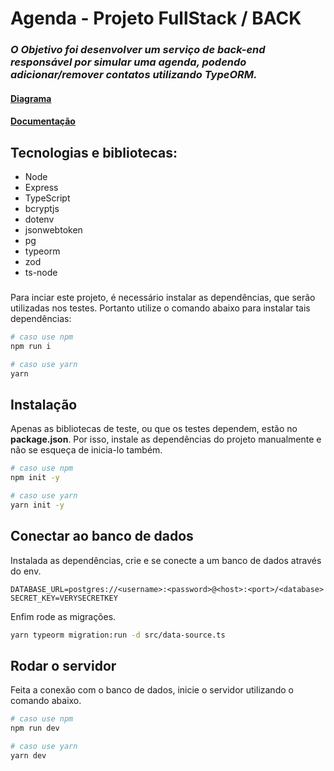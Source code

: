 # Agenda - Projeto FullStack / BACK
### *O Objetivo foi desenvolver um serviço de back-end responsável por simular uma agenda, podendo adicionar/remover contatos utilizando TypeORM.*

#### [Diagrama](https://drive.google.com/file/d/15vOe7nMFv4YZt0Z_-N8UGTGQouOi6TyG/view?usp=sharing)
#### [Documentação]()

## **Tecnologias e bibliotecas**:
* Node
* Express
* TypeScript
* bcryptjs
* dotenv
* jsonwebtoken
* pg
* typeorm
* zod
* ts-node

###

Para inciar este projeto, é necessário instalar as dependências, que serão utilizadas nos testes. Portanto utilize o comando abaixo para instalar tais dependências:

```bash
# caso use npm
npm run i

# caso use yarn
yarn
```

## Instalação

Apenas as bibliotecas de teste, ou que os testes dependem, estão no **package.json**. Por isso, instale as dependências do projeto manualmente e não se esqueça de inicia-lo também.

```bash
# caso use npm
npm init -y

# caso use yarn
yarn init -y
```

## Conectar ao banco de dados

Instalada as dependências, crie e se conecte a um banco de dados através do env.

```.env
DATABASE_URL=postgres://<username>:<password>@<host>:<port>/<database>
SECRET_KEY=VERYSECRETKEY
```

Enfim rode as migrações.

```bash
yarn typeorm migration:run -d src/data-source.ts
```

## Rodar o servidor

Feita a conexão com o banco de dados, inicie o servidor utilizando o comando abaixo.

```bash
# caso use npm
npm run dev

# caso use yarn
yarn dev
```
